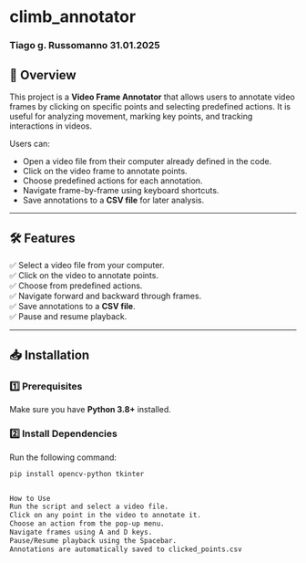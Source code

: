 # climb_annotator
### Tiago g. Russomanno  31.01.2025

## 🎥 Overview
This project is a **Video Frame Annotator** that allows users to annotate video frames by clicking on specific points and selecting predefined actions. It is useful for analyzing movement, marking key points, and tracking interactions in videos.

Users can:
- Open a video file from their computer already defined in the code.
- Click on the video frame to annotate points.
- Choose predefined actions for each annotation.
- Navigate frame-by-frame using keyboard shortcuts.
- Save annotations to a **CSV file** for later analysis.

---

## 🛠 Features
✅ Select a video file from your computer.  
✅ Click on the video to annotate points.  
✅ Choose from predefined actions.  
✅ Navigate forward and backward through frames.  
✅ Save annotations to a **CSV file**.  
✅ Pause and resume playback.

---

## 📥 Installation

### **1️⃣ Prerequisites**
Make sure you have **Python 3.8+** installed.

### **2️⃣ Install Dependencies**
Run the following command:
```bash
pip install opencv-python tkinter


How to Use
Run the script and select a video file.
Click on any point in the video to annotate it.
Choose an action from the pop-up menu.
Navigate frames using A and D keys.
Pause/Resume playback using the Spacebar.
Annotations are automatically saved to clicked_points.csv
